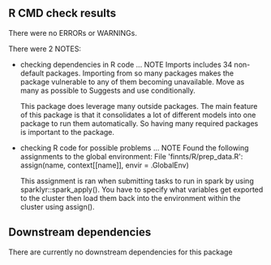 ## R CMD check results
There were no ERRORs or WARNINGs. 

There were 2 NOTES:

* checking dependencies in R code ... NOTE
  Imports includes 34 non-default packages.
  Importing from so many packages makes the package vulnerable to any of
  them becoming unavailable.  Move as many as possible to Suggests and
  use conditionally.

  This package does leverage many outside packages. The main feature of this package is 
  that it consolidates a lot of different models into one package to run them automatically. 
  So having many required packages is important to the package. 
  
* checking R code for possible problems ... NOTE
   Found the following assignments to the global environment:
   File 'finnts/R/prep_data.R':
     assign(name, context[[name]], envir = .GlobalEnv)
  
  This assignment is ran when submitting tasks to run in spark by using sparklyr::spark_apply(). 
  You have to specify what variables get exported to the cluster then load them back into the 
  environment within the cluster using assign(). 

## Downstream dependencies
There are currently no downstream dependencies for this package
